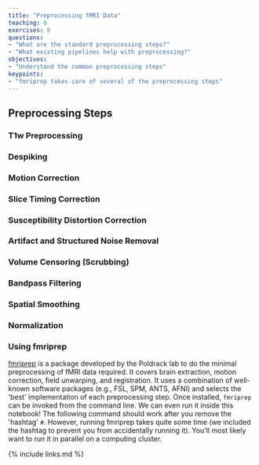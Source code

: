 ```yaml
---
title: "Preprocessing fMRI Data"
teaching: 0
exercises: 0
questions:
- "What are the standard preprocessing steps?"
- "What existing pipelines help with preprocessing?"
objectives:
- "Understand the common preprocessing steps"
keypoints:
- "fmriprep takes care of several of the preprocessing steps"
---
```


## Preprocessing Steps

### T1w Preprocessing

### Despiking

### Motion Correction

### Slice Timing Correction

### Susceptibility Distortion Correction

### Artifact and Structured Noise Removal

### Volume Censoring (Scrubbing)

### Bandpass Filtering

### Spatial Smoothing

### Normalization

### Using fmriprep
[fmriprep](https://fmriprep.readthedocs.io/en/stable/) is a package developed by the Poldrack lab to do the minimal preprocessing of fMRI data required. It covers brain extraction, motion correction, field unwarping, and registration. It uses a combination of well-known software packages (e.g., FSL, SPM, ANTS, AFNI) and selects the 'best' implementation of each preprocessing step.
Once installed, `fmriprep` can be invoked from the command line. We can even run it inside this notebook! The following command should work after you remove the 'hashtag' `#`.
However, running fmriprep takes quite some time (we included the hashtag to prevent you from accidentally running it). You'll most likely want to run it in parallel on a computing cluster.

{% include links.md %}
